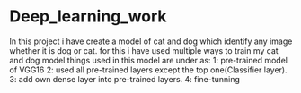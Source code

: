 # Deep_learning_work
In this project i have create a model of cat and dog which identify any image whether it is dog or cat.
for this i have used multiple ways to train my cat and dog model
things used in this model are under as:
  1: pre-trained model of VGG16
  2: used all pre-trained layers except the top one(Classifier layer).
  3: add own dense layer into pre-trained layers.
  4: fine-tunning
